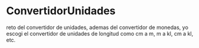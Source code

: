 # ConvertidorUnidades
reto del convertidor de unidades, ademas del convertidor de monedas, yo escogi el convertidor de unidades de longitud como cm a m, m a kl, cm a kl, etc.
